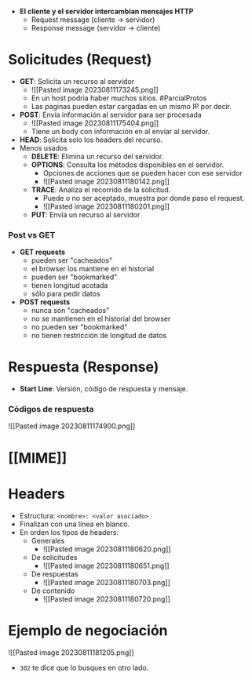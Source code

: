 - **El cliente y el servidor intercambian mensajes HTTP**
	- Request message (cliente → servidor)
	- Response message (servidor → cliente)

# Solicitudes (Request)
- **GET**: Solicita un recurso al servidor
	- ![[Pasted image 20230811173245.png]]
	- En un host podria haber muchos sitios. #ParcialProtos
	- Las paginas pueden estar cargadas en un mismo IP por decir.
- **POST**: Envía información al servidor para ser procesada
	- ![[Pasted image 20230811175404.png]]
	- Tiene un body con información en al enviar al servidor.
- **HEAD**: Solicita solo los headers del recurso.
- Menos usados
	- **DELETE**: Elimina un recurso del servidor.
	- **OPTIONS**: Consulta los métodos disponibles en el servidor.
		- Opciones de acciones que se pueden hacer con ese servidor
		- ![[Pasted image 20230811180142.png]]
	- **TRACE**: Analiza el recorrido de la solicitud.
		- Puede o no ser aceptado, muestra por donde paso el request.
		- ![[Pasted image 20230811180201.png]]
	- **PUT**: Envía un recurso al servidor

### Post vs GET
- **GET requests**
	- pueden ser "cacheados"
	- el browser los mantiene en el historial
	- pueden ser "bookmarked"
	- tienen longitud acotada
	- sólo para pedir datos
- **POST requests**
	- nunca son "cacheados"
	- no se mantienen en el historial del browser
	- no pueden ser "bookmarked"
	- no tienen restricción de longitud de datos


# Respuesta (Response)
- **Start Line**: Versión, código de respuesta y mensaje.
### Códigos de respuesta
![[Pasted image 20230811174900.png]]


# [[MIME]]


# Headers
- Estructura: `<nombre>: <valor asociado>`
- Finalizan con una línea en blanco.
- En orden los tipos de headers:
	- Generales
		- ![[Pasted image 20230811180620.png]]
	- De solicitudes
		- ![[Pasted image 20230811180651.png]]
	- De respuestas
		- ![[Pasted image 20230811180703.png]]
	- De contenido
		- ![[Pasted image 20230811180720.png]]


# Ejemplo de negociación
![[Pasted image 20230811181205.png]]
- `302` te dice que lo busques en otro lado.